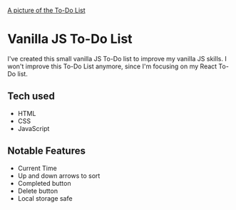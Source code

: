 [A picture of the To-Do List](https://i.imgur.com/tVY7naN.png)

# Vanilla JS To-Do List

I've created this small vanilla JS To-Do list to improve my vanilla JS skills. I won't improve this To-Do List anymore, since I'm focusing on my React To-Do list.

## Tech used

* HTML
* CSS
* JavaScript

## Notable Features

* Current Time
* Up and down arrows to sort
* Completed button
* Delete button
* Local storage safe
